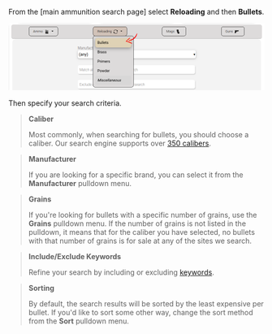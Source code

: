 <!-- TITLE: Searching Bullets -->
<!-- SUBTITLE: How to search for reloading bullets at AmmoSeek.com -->

From the [main ammunition search page] select **Reloading** and then **Bullets**.

![Searchbullets 2](/uploads/searchbullets-2.png "Searchbullets 2")

Then specify your search criteria.

> **Caliber**
> 
> Most commonly, when searching for bullets, you should choose a caliber. Our search engine supports over [350 calibers](https://ammoseek.com/calibers).

> **Manufacturer**
> 
> If you are looking for a specific brand, you can select it from the **Manufacturer** pulldown menu.

> **Grains**
> 
>If you're looking for bullets with a specific number of grains, use the **Grains** pulldown menu. If the number of grains is not listed in the pulldown, it means that for the caliber you have selected, no bullets with that number of grains is for sale at any of the sites we search.

> **Include/Exclude Keywords**
> 
> Refine your search by including or excluding [keywords](keywords).

> **Sorting**
> 
> By default, the search results will be sorted by the least expensive per bullet. If you'd like to sort some other way, change the sort method from the **Sort** pulldown menu.